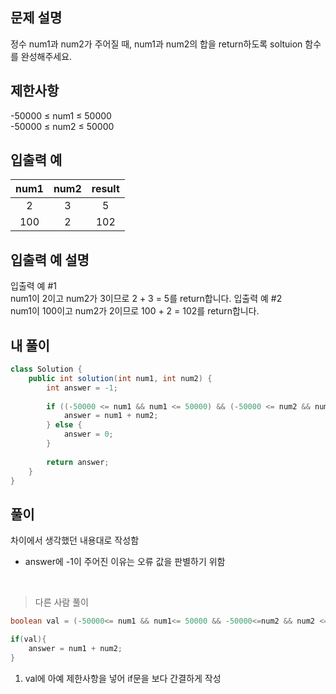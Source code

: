 ## 문제 설명

정수 num1과 num2가 주어질 때, num1과 num2의 합을 return하도록 soltuion 함수를 완성해주세요.

## 제한사항
-50000 ≤ num1 ≤ 50000  
-50000 ≤ num2 ≤ 50000

## 입출력 예
|num1|num2|result|
|:---:|:---:|:---:|
|2|3|5|
|100|2|102|

## 입출력 예 설명
입출력 예 #1  
num1이 2이고 num2가 3이므로 2 + 3 = 5를 return합니다.
입출력 예 #2  
num1이 100이고 num2가 2이므로 100 + 2 = 102를 return합니다.

## 내 풀이
```java
class Solution {
    public int solution(int num1, int num2) {
        int answer = -1;
        
        if ((-50000 <= num1 && num1 <= 50000) && (-50000 <= num2 && num2 <= 50000)) {
        	answer = num1 + num2;
        } else {
        	answer = 0;
        }
            
        return answer;
    }
}
```

## 풀이
차이에서 생각했던 내용대로 작성함  
- answer에 -1이 주어진 이유는 오류 값을 판별하기 위함
<br>

>다른 사람 풀이

```java
boolean val = (-50000<= num1 && num1<= 50000 && -50000<=num2 && num2 <= 50000);

if(val){
    answer = num1 + num2;
}
```
1. val에 아예 제한사항을 넣어 if문을 보다 간결하게 작성
